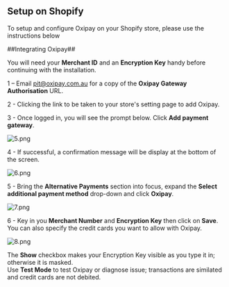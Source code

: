 <h2>Setup on Shopify</h2>

To setup and configure Oxipay on your Shopify store, please use the instructions below
<br/>

##Integrating Oxipay##

<div class="panel">
  You will need your <b>Merchant ID</b> and an <b>Encryption Key</b> handy before continuing with the installation.
</div>

1 – Email <a href="mailto:pit@oxipay.com.au?Subject=Shopify/Oxipay Gateway URL">pit@oxipay.com.au</a> for a copy of the **Oxipay Gateway Authorisation** URL. 

2 - Clicking the link to be taken to your store's setting page to add Oxipay.

3 - Once logged in, you will see the prompt below. Click **Add payment gateway**.

![5.png](/img/platforms/shopify/5.png)

4 - If successful, a confirmation message will be display at the bottom of the screen.

![6.png](/img/platforms/shopify/6.png)

5 - Bring the **Alternative Payments** section into focus, expand the **Select additional payment method** drop-down and click **Oxipay**.

![7.png](/img/platforms/shopify/7.png)

6 - Key in you **Merchant Number** and **Encryption Key** then click on **Save**. You can also specify the credit cards you want to allow with Oxipay.

![8.png](/img/platforms/shopify/8.png)

<div class="panel">
  The <b>Show</b> checkbox makes your Encryption Key visible as you type it in; otherwise it is masked. 
</div>

<div class="panel">
  Use <b>Test Mode</b> to test Oxipay or diagnose issue; transactions are similated and credit cards are not debited.
</div>
